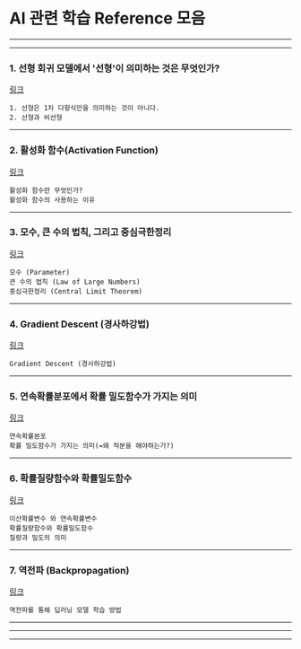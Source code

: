 # AI 관련 학습 Reference 모음
---
---

### 1. 선형 회귀 모델에서 '선형'이 의미하는 것은 무엇인가?   
[링크](https://brunch.co.kr/@gimmesilver/18)   
~~~
1. 선형은 1차 다항식만을 의미하는 것이 아니다.
2. 선형과 비선형
~~~

***

### 2. 활성화 함수(Activation Function)
[링크](https://m.blog.naver.com/worb1605/2211879498281)   
~~~
활성화 함수란 무엇인가?
활성화 함수의 사용하는 이유
~~~
 
***

### 3. 모수, 큰 수의 법칙, 그리고 중심극한정리
[링크](https://chukycheese.github.io/data%20science/parameter-clt/)   
~~~
모수 (Parameter)
큰 수의 법칙 (Law of Large Numbers)
중심극한정리 (Central Limit Theorem)
~~~
 
***

### 4. Gradient Descent (경사하강법)
[링크](https://angeloyeo.github.io/2020/08/16/gradient_descent.html)   
~~~
Gradient Descent (경사하강법)
~~~
 
***

### 5. 연속확률분포에서 확률 밀도함수가 가지는 의미
[링크](https://velog.io/@groovallstar/%ED%99%95%EB%A5%A0-%EB%B6%84%ED%8F%AC-%ED%95%A8%EC%88%98%EC%99%80-%ED%99%95%EB%A5%A0-%EB%B0%80%EB%8F%84-%ED%95%A8%EC%88%98%EC%9D%98-%EC%9D%98%EB%AF%B8)   
~~~
연속확률분포
확률 밀도함수가 가지는 의미(=왜 적분을 해야하는가?)
~~~
 
***

### 6. 확률질량함수와 확률밀도함수
[링크](https://bskyvision.com/387)   
~~~
이산확률변수 와 연속확률변수
확률질량함수와 확률밀도함수
질량과 밀도의 의미
~~~
 
***

### 7. 역전파 (Backpropagation)
[링크](https://bskyvision.com/718?category=635506)   
~~~
역전파를 통해 딥러닝 모델 학습 방법
~~~
 
***

---
---
